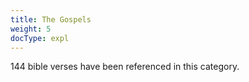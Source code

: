 ```yaml
---
title: The Gospels
weight: 5
docType: expl
---
```


144 bible verses have been referenced in this category.
